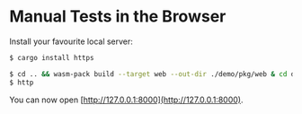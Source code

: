 # Manual Tests in the Browser

Install your favourite local server:
```bash
$ cargo install https
```

```bash
$ cd .. && wasm-pack build --target web --out-dir ./demo/pkg/web & cd demo
$ http
```

You can now open [http://127.0.0.1:8000](http://127.0.0.1:8000).
